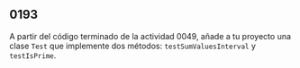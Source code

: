 ## 0193

A partir del código terminado de la actividad 0049, añade a tu proyecto una clase `Test` que implemente dos métodos: `testSumValuesInterval` y `testIsPrime`.
